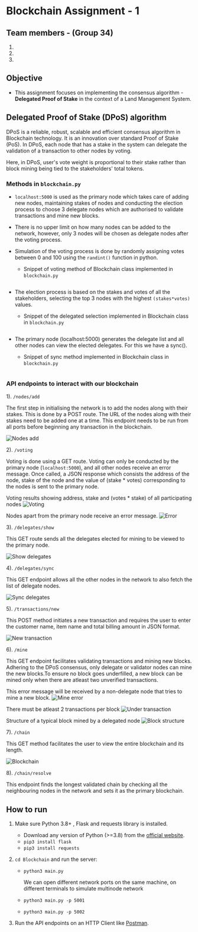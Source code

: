 # Blockchain Assignment - 1

## Team members - (Group 34)
1) 
2) 
3) 

## Objective
* This assignment focuses on implementing the consensus algorithm - __Delegated Proof of Stake__ in the context of a Land Management System.

## Delegated Proof of Stake (DPoS) algorithm 
DPoS is a reliable, robust, scalable and efficient consensus algorithm in Blockchain technology. It is an innovation over standard Proof of Stake (PoS). In DPoS, each node that has a stake in the system can delegate the validation of a transaction to other nodes by voting.

Here, in DPoS, user's vote weight is proportional to their stake rather than block mining being tied to the stakeholders' total tokens.

### Methods in `blockchain.py`

* `localhost:5000` is used as the primary node which takes care of adding new nodes, maintaining stakes of nodes and conducting the election process to choose 3 delegate nodes which are authorised to validate transactions and mine new blocks.

* There is no upper limit on how many nodes can be added to the network, however, only 3 nodes will be chosen as delegate nodes after the voting process.

* Simulation of the voting process is done by randomly assigning votes between 0 and 100 using the `randint()` function in python.
    * Snippet of voting method of Blockchain class implemented in `blockchain.py`
    ```
 
    ```
* The election process is based on the stakes and votes of all the stakeholders, selecting the top 3 nodes with the highest `(stakes*votes)` values.
    * Snippet of the delegated selection implemented in Blockchain class in `blockchain.py`
    ```

    ```

* The primary node (localhost:5000) generates the delegate list and all other nodes can view the elected delegates. For this we have a sync().
    * Snippet of sync method implemented in Blockchain class in `blockchain.py`
    ```

    ```

### API endpoints to interact with our blockchain

1). `/nodes/add`

The first step in initialising the network is to add the nodes along with their stakes. This is done by a POST route. The URL of the nodes along with their stakes need to be added one at a time. This endpoint needs to be run from all ports before beginning any transaction in the blockchain.

![Nodes add](./images/add_nodes.png)

2). `/voting`

Voting is done using a GET route. Voting can only be conducted by the primary node (`localhost:5000`), and all other nodes receive an error message. Once called, a JSON response which consists the address of the node, stake of the node and the value of (stake * votes) corresponding to the nodes is sent to the primary node.

Voting results showing address, stake and (votes * stake) of all participating nodes
![Voting](./images/voting.png)

Nodes apart from the primary node receive an error message.
![Error](./images/voting_error.png)

3). `/delegates/show`

This GET route sends all the delegates elected for mining to be viewed to the primary node.

![Show delegates](./images/delegates_show.png)

4). `/delegates/sync`

This GET endpoint allows all the other nodes in the network to also fetch the list of delegate nodes.

![Sync delegates](./images/delegates_sync.png)

5). `/transactions/new`

This POST method initiates a new transaction and requires the user to enter the customer name, item name and total billing amount in JSON format.

![New transaction](./images/transaction.png)

6). `/mine`

This GET endpoint facilitates validating transactions and mining new blocks. Adhering to the DPoS consensus, only delegate or validator nodes can mine the new blocks.To ensure no block goes underfilled, a new block can be mined only when there are atleast two unverified transactions.

This error message will be received by a non-delegate node that tries to mine a new block.
![Mine error](./images/error_mine.png)

There must be atleast 2 transactions per block
![Under transaction](./images/undertransaction.png)

Structure of a typical block mined by a delegated node
![Block structure](./images/block.png)

7). `/chain`

This GET method facilitates the user to view the entire blockchain and its length.

![Blockchain](./images/chain.png)

8). `/chain/resolve`

This endpoint finds the longest validated chain by checking all the neighbouring nodes in the network and sets it as the primary blockchain.



## How to run
1) Make sure Python 3.8+ , Flask and requests library is installed.
    * Download any version of Python (>=3.8) from the [official website](https://www.python.org/downloads/).
    * `pip3 install flask`
    * `pip3 install requests`

2) `cd Blockchain` and run the server:
    * `python3 main.py`

        We can open different network ports on the same machine, on different terminals to simulate multinode network
    
    * `python3 main.py -p 5001`
    * `python3 main.py -p 5002`

3) Run the API endpoints on an HTTP Client like [Postman](https://www.postman.com/downloads/).


